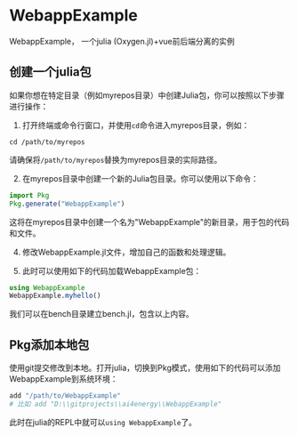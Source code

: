 # WebappExample
WebappExample， 一个julia (Oxygen.jl)+vue前后端分离的实例

## 创建一个julia包

如果你想在特定目录（例如myrepos目录）中创建Julia包，你可以按照以下步骤进行操作：

1. 打开终端或命令行窗口，并使用`cd`命令进入myrepos目录，例如：

```shell
cd /path/to/myrepos
```

请确保将`/path/to/myrepos`替换为myrepos目录的实际路径。

2. 在myrepos目录中创建一个新的Julia包目录。你可以使用以下命令：

```julia
import Pkg
Pkg.generate("WebappExample")
```

这将在myrepos目录中创建一个名为"WebappExample"的新目录，用于包的代码和文件。

4. 修改WebappExample.jl文件，增加自己的函数和处理逻辑。

5. 此时可以使用如下的代码加载WebappExample包：

```julia
using WebappExample
WebappExample.myhello()
```

我们可以在bench目录建立bench.jl，包含以上内容。

## Pkg添加本地包

使用git提交修改到本地。打开julia，切换到Pkg模式，使用如下的代码可以添加WebappExample到系统环境：
```julia
add "/path/to/WebappExample"
# 比如 add "D:\\gitprojects\\ai4energy\\WebappExample"
```

此时在julia的REPL中就可以`using WebappExample`了。